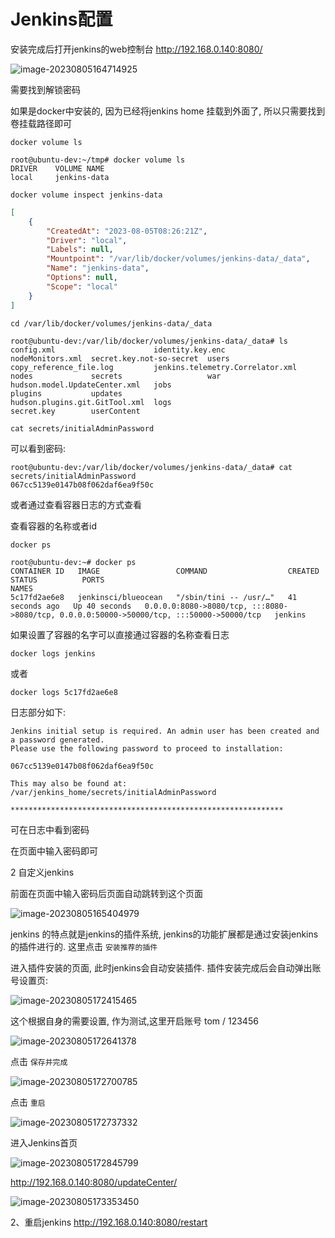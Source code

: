 # Jenkins配置

安装完成后打开jenkins的web控制台 http://192.168.0.140:8080/

![image-20230805164714925](assets/005_jenkins配置/image-20230805164714925.png)

需要找到解锁密码

如果是docker中安装的, 因为已经将jenkins home 挂载到外面了, 所以只需要找到卷挂载路径即可

```shell
docker volume ls
```

```shell
root@ubuntu-dev:~/tmp# docker volume ls
DRIVER    VOLUME NAME
local     jenkins-data
```

```shell
docker volume inspect jenkins-data
```

```json
[
    {
        "CreatedAt": "2023-08-05T08:26:21Z",
        "Driver": "local",
        "Labels": null,
        "Mountpoint": "/var/lib/docker/volumes/jenkins-data/_data",
        "Name": "jenkins-data",
        "Options": null,
        "Scope": "local"
    }
]
```

```shell
cd /var/lib/docker/volumes/jenkins-data/_data
```

```shell
root@ubuntu-dev:/var/lib/docker/volumes/jenkins-data/_data# ls
config.xml                      identity.key.enc                  nodeMonitors.xml  secret.key.not-so-secret  users
copy_reference_file.log         jenkins.telemetry.Correlator.xml  nodes             secrets                   war
hudson.model.UpdateCenter.xml   jobs                              plugins           updates
hudson.plugins.git.GitTool.xml  logs                              secret.key        userContent
```

```shell
cat secrets/initialAdminPassword
```

可以看到密码:

```shell
root@ubuntu-dev:/var/lib/docker/volumes/jenkins-data/_data# cat secrets/initialAdminPassword
067cc5139e0147b08f062daf6ea9f50c
```



或者通过查看容器日志的方式查看

查看容器的名称或者id

```shell
docker ps
```

```shell
root@ubuntu-dev:~# docker ps
CONTAINER ID   IMAGE                 COMMAND                  CREATED          STATUS          PORTS                                                                                      NAMES
5c17fd2ae6e8   jenkinsci/blueocean   "/sbin/tini -- /usr/…"   41 seconds ago   Up 40 seconds   0.0.0.0:8080->8080/tcp, :::8080->8080/tcp, 0.0.0.0:50000->50000/tcp, :::50000->50000/tcp   jenkins
```

如果设置了容器的名字可以直接通过容器的名称查看日志

```shell
docker logs jenkins
```

或者

```shell
docker logs 5c17fd2ae6e8
```

日志部分如下:

```shell
Jenkins initial setup is required. An admin user has been created and a password generated.
Please use the following password to proceed to installation:

067cc5139e0147b08f062daf6ea9f50c

This may also be found at: /var/jenkins_home/secrets/initialAdminPassword

*************************************************************
```

可在日志中看到密码



在页面中输入密码即可



2 自定义jenkins

前面在页面中输入密码后页面自动跳转到这个页面

![image-20230805165404979](assets/005_jenkins配置/image-20230805165404979.png)

jenkins 的特点就是jenkins的插件系统, jenkins的功能扩展都是通过安装jenkins的插件进行的. 这里点击 `安装推荐的插件`

进入插件安装的页面, 此时jenkins会自动安装插件. 插件安装完成后会自动弹出账号设置页:

![image-20230805172415465](assets/005_jenkins配置/image-20230805172415465.png)

这个根据自身的需要设置, 作为测试,这里开启账号 tom / 123456



![image-20230805172641378](assets/005_jenkins配置/image-20230805172641378.png)

点击 `保存并完成`

![image-20230805172700785](assets/005_jenkins配置/image-20230805172700785.png)

点击 `重启`

![image-20230805172737332](assets/005_jenkins配置/image-20230805172737332.png)

进入Jenkins首页



![image-20230805172845799](assets/005_jenkins配置/image-20230805172845799.png)



http://192.168.0.140:8080/updateCenter/



![image-20230805173353450](assets/005_jenkins配置/image-20230805173353450.png)



2、重启jenkins
http://192.168.0.140:8080/restart





